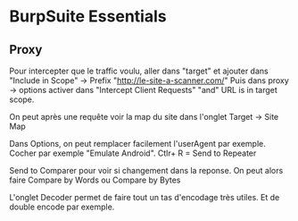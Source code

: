# BurpSuite Essentials

## Proxy

Pour intercepter que le traffic voulu, aller dans "target" et ajouter dans "Include in Scope" -> Prefix "http://le-site-a-scanner.com/"
Puis dans proxy -> options activer dans "Intercept Client Requests" "and" URL is in target scope.

On peut après une requête voir la map du site dans l'onglet Target -> Site Map

Dans Options, on peut remplacer facilement l'userAgent par exemple. Cocher par exemple "Emulate Android".
Ctlr+ R = Send to Repeater

Send to Comparer pour voir si changement dans la reponse.
    On peut alors faire Compare by Words ou Compare by Bytes

L'onglet Decoder permet de faire tout un tas d'encodage très utiles. Et de double encode par exemple.